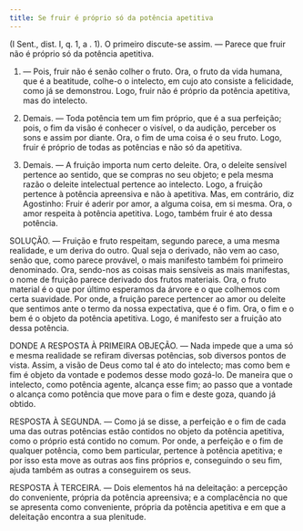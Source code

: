 ```yaml
---
title: Se fruir é próprio só da potência apetitiva
---
```


(I Sent., dist. I, q. 1, a . 1).
  O primeiro discute-se assim. ― Parece que fruir não é próprio só da potência apetitiva.  

1. ― Pois, fruir não é senão colher o fruto. Ora, o fruto da vida humana, que é a beatitude, colhe-o o intelecto, em cujo ato consiste a felicidade, como já se demonstrou. Logo, fruir não é próprio da potência apetitiva, mas do intelecto.  

2. Demais. ― Toda potência tem um fim próprio, que é a sua perfeição; pois, o fim da visão é conhecer o visível, o da audição, perceber os sons e assim por diante. Ora, o fim de uma coisa é o seu fruto. Logo, fruir é próprio de todas as potências e não só da apetitiva.  

3. Demais. ― A fruição importa num certo deleite. Ora, o deleite sensível pertence ao sentido, que se compras no seu objeto; e pela mesma razão o deleite intelectual pertence ao intelecto. Logo, a fruição pertence à potência apreensiva e não à apetitiva.  Mas, em contrário, diz Agostinho: Fruir é aderir por amor, a alguma coisa, em si mesma. Ora, o amor respeita à potência apetitiva. Logo, também fruir é ato dessa potência.  

SOLUÇÃO. ― Fruição e fruto respeitam, segundo parece, a uma mesma realidade, e um deriva do outro. Qual seja o derivado, não vem ao caso, senão que, como parece provável, o mais manifesto também foi primeiro denominado. Ora, sendo-nos as coisas mais sensíveis as mais manifestas, o nome de fruição parece derivado dos frutos materiais. Ora, o fruto material é o que por último esperamos da árvore e o que colhemos com certa suavidade. Por onde, a fruição parece pertencer ao amor ou deleite que sentimos ante o termo da nossa expectativa, que é o fim. Ora, o fim e o bem é o objeto da potência apetitiva. Logo, é manifesto ser a fruição ato dessa potência.  

DONDE A RESPOSTA À PRIMEIRA OBJEÇÃO. — Nada impede que a uma só e mesma realidade se refiram diversas potências, sob diversos pontos de vista. Assim, a visão de Deus como tal é ato do intelecto; mas como bem e fim é objeto da vontade e podemos desse modo gozá-lo. De maneira que o intelecto, como potência agente, alcança esse fim; ao passo que a vontade o alcança como potência que move para o fim e deste goza, quando já obtido.  

RESPOSTA À SEGUNDA. ― Como já se disse, a perfeição e o fim de cada uma das outras potências estão contidos no objeto da potência apetitiva, como o próprio está contido no comum. Por onde, a perfeição e o fim de qualquer potência, como bem particular, pertence à potência apetitiva; e por isso esta move as outras aos fins próprios e, conseguindo o seu fim, ajuda também as outras a conseguirem os seus.  

RESPOSTA À TERCEIRA. ― Dois elementos há na deleitação: a percepção do conveniente, própria da potência apreensiva; e a complacência no que se apresenta como conveniente, própria da potência apetitiva e em que a deleitação encontra a sua plenitude.
